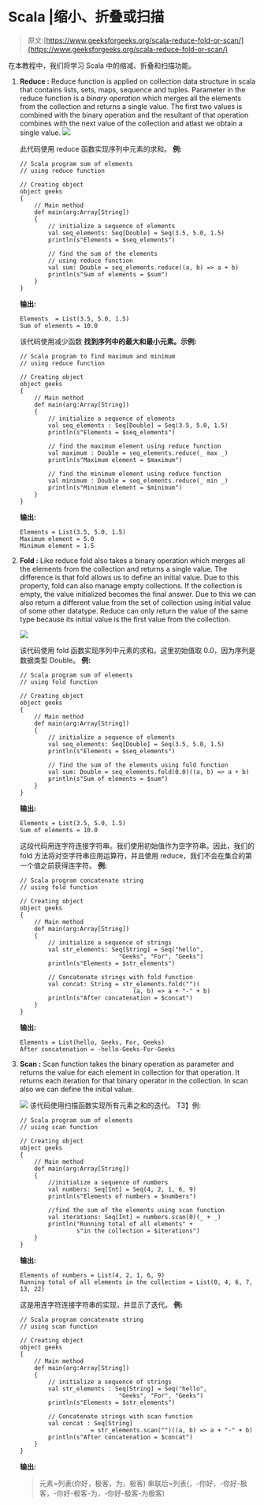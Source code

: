 # Scala |缩小、折叠或扫描

> 原文:[https://www.geeksforgeeks.org/scala-reduce-fold-or-scan/](https://www.geeksforgeeks.org/scala-reduce-fold-or-scan/)

在本教程中，我们将学习 Scala 中的缩减、折叠和扫描功能。

1.  **Reduce :** Reduce function is applied on collection data structure in scala that contains lists, sets, maps, sequence and tuples. Parameter in the reduce function is a *binary operation* which merges all the elements from the collection and returns a single value. The first two values is combined with the binary operation and the resultant of that operation combines with the next value of the collection and atlast we obtain a single value.
    ![](img/6166a83e04dd70532d3ec284059b3d66.png)

    此代码使用 reduce 函数实现序列中元素的求和。
    **例:**

    ```
    // Scala program sum of elements 
    // using reduce function 

    // Creating object
    object geeks
    {
        // Main method
        def main(arg:Array[String])
        {
            // initialize a sequence of elements
            val seq_elements: Seq[Double] = Seq(3.5, 5.0, 1.5)
            println(s"Elements = $seq_elements") 

            // find the sum of the elements
            // using reduce function
            val sum: Double = seq_elements.reduce((a, b) => a + b)
            println(s"Sum of elements = $sum")
        }   
    }
    ```

    **输出:**

    ```
    Elements  = List(3.5, 5.0, 1.5)
    Sum of elements = 10.0

    ```

    该代码使用减少函数
    **找到序列中的最大和最小元素。示例:**

    ```
    // Scala program to find maximum and minimum 
    // using reduce function 

    // Creating object
    object geeks
    {
        // Main method
        def main(arg:Array[String])
        {
            // initialize a sequence of elements
            val seq_elements : Seq[Double] = Seq(3.5, 5.0, 1.5)
            println(s"Elements = $seq_elements")

            // find the maximum element using reduce function
            val maximum : Double = seq_elements.reduce(_ max _)
            println(s"Maximum element = $maximum")

            // find the minimum element using reduce function
            val minimum : Double = seq_elements.reduce(_ min _)
            println(s"Minimum element = $minimum")
        }
    }
    ```

    **输出:**

    ```
    Elements = List(3.5, 5.0, 1.5)
    Maximum element = 5.0
    Minimum element = 1.5

    ```

2.  **Fold :** Like reduce fold also takes a binary operation which merges all the elements from the collection and returns a single value. The difference is that fold allows us to define an initial value. Due to this property, fold can also manage empty collections. If the collection is empty, the value initialized becomes the final answer. Due to this we can also return a different value from the set of collection using initial value of some other datatype. Reduce can only return the value of the same type because its initial value is the first value from the collection.

    ![](img/07b7a5b7f525a2867e23cdc46cb1d2a7.png)

    该代码使用 fold 函数实现序列中元素的求和。这里初始值取 0.0，因为序列是数据类型 Double。
    **例:**

    ```
    // Scala program sum of elements 
    // using fold function 

    // Creating object
    object geeks
    {
        // Main method
        def main(arg:Array[String])
        {
            // initialize a sequence of elements
            val seq_elements: Seq[Double] = Seq(3.5, 5.0, 1.5)
            println(s"Elements = $seq_elements") 

            // find the sum of the elements using fold function
            val sum: Double = seq_elements.fold(0.0)((a, b) => a + b)
            println(s"Sum of elements = $sum")
        }
    }
    ```

    **输出:**

    ```
    Elements = List(3.5, 5.0, 1.5)
    Sum of elements = 10.0

    ```

    这段代码用连字符连接字符串。我们使用初始值作为空字符串。因此，我们的 fold 方法将对空字符串应用运算符，并且使用 reduce，我们不会在集合的第一个值之前获得连字符。
    **例:**

    ```
    // Scala program concatenate string 
    // using fold function 

    // Creating object
    object geeks
    {
        // Main method
        def main(arg:Array[String])
        {
            // initialize a sequence of strings
            val str_elements: Seq[String] = Seq("hello",
                                "Geeks", "For", "Geeks")
            println(s"Elements = $str_elements") 

            // Concatenate strings with fold function
            val concat: String = str_elements.fold("")(
                                    (a, b) => a + "-" + b)
            println(s"After concatenation = $concat")
        }
    }    
    ```

    **输出:**

    ```
    Elements = List(hello, Geeks, For, Geeks)
    After concatenation = -hello-Geeks-For-Geeks

    ```

3.  **Scan :** Scan function takes the binary operation as parameter and returns the value for each element in collection for that operation. It returns each iteration for that binary operator in the collection. In scan also we can define the initial value.

    ![](img/3402c4ae6fbd0c8d57e9f8949ae09f4f.png)
    该代码使用扫描函数实现所有元素之和的迭代。
    T3】例:

    ```
    // Scala program sum of elements 
    // using scan function 

    // Creating object
    object geeks
    {
        // Main method
        def main(arg:Array[String])
        {
            //initialize a sequence of numbers
            val numbers: Seq[Int] = Seq(4, 2, 1, 6, 9)
            println(s"Elements of numbers = $numbers")

            //find the sum of the elements using scan function
            val iterations: Seq[Int] = numbers.scan(0)(_ + _)
            println("Running total of all elements" +
                    s"in the collection = $iterations")
        }
    }    
    ```

    **输出:**

    ```
    Elements of numbers = List(4, 2, 1, 6, 9)
    Running total of all elements in the collection = List(0, 4, 6, 7, 13, 22)

    ```

    这是用连字符连接字符串的实现，并显示了迭代。
    **例:**

    ```
    // Scala program concatenate string 
    // using scan function 

    // Creating object
    object geeks
    {
        // Main method
        def main(arg:Array[String])
        {
            // initialize a sequence of strings
            val str_elements : Seq[String] = Seq("hello", 
                                "Geeks", "For", "Geeks")
            println(s"Elements = $str_elements")

            // Concatenate strings with scan function
            val concat : Seq[String]
                        = str_elements.scan("")((a, b) => a + "-" + b)
            println(s"After concatenation = $concat")
        }
    }    
    ```

    **输出:**

    > 元素=列表(你好，极客，为，极客)
    > 串联后=列表(，-你好，-你好-极客，-你好-极客-为，-你好-极客-为极客)